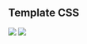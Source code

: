 <h2>Template CSS</h2>

<img src="https://i.imgur.com/yNkBvos.png"/>
<img src="https://i.imgur.com/H23vAsO.png"/>
